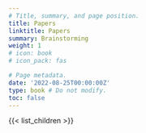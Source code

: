 ```yaml
---
# Title, summary, and page position.
title: Papers
linktitle: Papers
summary: Brainstorming
weight: 1
# icon: book
# icon_pack: fas

# Page metadata.
date: '2022-08-25T00:00:00Z'
type: book # Do not modify.
toc: false
---
```


{{< list_children >}}
